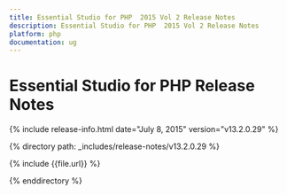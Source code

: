 ```yaml
---
title: Essential Studio for PHP  2015 Vol 2 Release Notes  
description: Essential Studio for PHP  2015 Vol 2 Release Notes  
platform: php
documentation: ug
---
```


# Essential Studio for PHP  Release Notes  

{% include release-info.html date="July 8, 2015"  version="v13.2.0.29" %} 


{% directory path: _includes/release-notes/v13.2.0.29 %}

{% include {{file.url}} %}

{% enddirectory %}